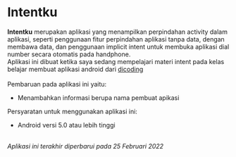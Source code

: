 # Intentku
<b>Intentku</b> merupakan aplikasi yang menampilkan perpindahan activity dalam aplikasi, seperti penggunaan fitur perpindahan aplikasi tanpa data, dengan membawa data, dan penggunaan implicit intent untuk membuka aplikasi dial number secara otomatis pada handphone.
<br>Aplikasi ini dibuat ketika saya sedang mempelajari materi intent pada kelas belajar membuat aplikasi android dari <a href="https://www.dicoding.com">dicoding</a>
<br><br>Pembaruan pada aplikasi ini yaitu:
<ul>
  <li>Menambahkan informasi berupa nama pembuat apikasi</li>
</ul>
Persyaratan untuk menggunakan aplikasi ini:
<ul>
  <li>Android versi 5.0 atau lebih tinggi</li>
</ul>

<br><i>Aplikasi ini terakhir diperbarui pada 25 Februari 2022</i>
